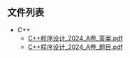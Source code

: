 

## 文件列表

- C++
    - [C++程序设计_2024_A卷_答案.pdf](https://github.com/NjustLib/NjustDocs/blob/main/C%2B%2B/C%2B%2B%E7%A8%8B%E5%BA%8F%E8%AE%BE%E8%AE%A1_2024_A%E5%8D%B7_%E7%AD%94%E6%A1%88.pdf)
    - [C++程序设计_2024_A卷_题目.pdf](https://github.com/NjustLib/NjustDocs/blob/main/C%2B%2B/C%2B%2B%E7%A8%8B%E5%BA%8F%E8%AE%BE%E8%AE%A1_2024_A%E5%8D%B7_%E9%A2%98%E7%9B%AE.pdf)
